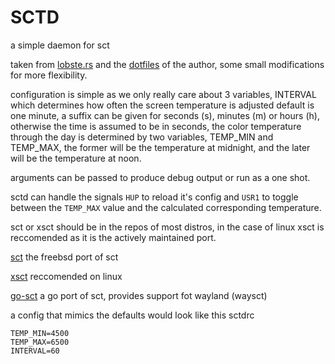 # SCTD

a simple daemon for sct


taken from [lobste.rs](https://lobste.rs/s/stlowv/sctd_minimal_daemon_for_sct) 
 and the [dotfiles](https://github.com/qbit/dotfiles/blob/master/bin/sctd) of
 the author, some small modifications for more flexibility.



configuration is simple as we only really care about 3 variables, INTERVAL which
 determines how often the screen temperature is adjusted default is one minute,
 a suffix can be given for seconds (s), minutes (m) or hours (h), otherwise the
 time is assumed to be in seconds, the color temperature through the day is
 determined by two variables, TEMP_MIN and TEMP_MAX, the former will be the temperature
 at midnight, and the later will be the temperature at noon.

arguments can be passed to produce debug output or run as a one shot.

sctd can handle the signals `HUP` to reload it's config and `USR1` to toggle
between the `TEMP_MAX` value and the calculated corresponding temperature.

sct or xsct should be in the repos of most distros, in the case of linux xsct
 is reccomended as it is the actively maintained port.

[sct](https://github.com/0mp/sct) the freebsd port of sct

[xsct](https://github.com/faf0/sct) reccomended on linux

[go-sct](https://github.com/d4l3k/go-sct) a go port of sct, provides support fot wayland (waysct)

a config that mimics the defaults would look like this
sctdrc
```
TEMP_MIN=4500
TEMP_MAX=6500
INTERVAL=60
```
